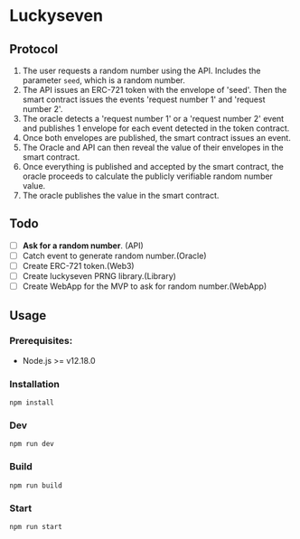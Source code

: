 # Luckyseven

## Protocol
1. The user requests a random number using the API.
Includes the parameter `` seed ``, which is a random number.
2. The API issues an ERC-721 token with the envelope of 'seed'.
Then the smart contract issues the events 'request number 1' and 'request number 2'.
3. The oracle detects a 'request number 1' or a 'request number 2'
event and publishes 1 envelope for each event detected in the token contract.
4. Once both envelopes are published, the smart contract issues an event.
5. The Oracle and API can then reveal the value of their envelopes in the smart contract.
6. Once everything is published and accepted by the smart contract, the oracle proceeds to calculate the
publicly verifiable random number value.
7. The oracle publishes the value in the smart contract.

## Todo
- [ ] **Ask for a random number**. (API)
- [ ] Catch event to generate random number.(Oracle)
- [ ] Create ERC-721 token.(Web3)
- [ ] Create luckyseven PRNG library.(Library)
- [ ] Create WebApp for the MVP to ask for random number.(WebApp)

## Usage

### Prerequisites:
* Node.js >= v12.18.0

### Installation
```
npm install
```

### Dev
```
npm run dev
```

### Build
```
npm run build
```

### Start
```
npm run start
```

